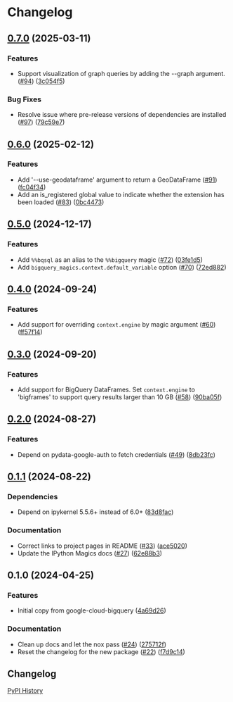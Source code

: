 # Changelog

## [0.7.0](https://github.com/googleapis/python-bigquery-magics/compare/v0.6.0...v0.7.0) (2025-03-11)


### Features

* Support visualization of graph queries by adding the --graph argument. ([#94](https://github.com/googleapis/python-bigquery-magics/issues/94)) ([3c054f5](https://github.com/googleapis/python-bigquery-magics/commit/3c054f5e27b5097c18899ff732fccebdf36b47e6))


### Bug Fixes

* Resolve issue where pre-release versions of dependencies are installed ([#97](https://github.com/googleapis/python-bigquery-magics/issues/97)) ([79c59e7](https://github.com/googleapis/python-bigquery-magics/commit/79c59e7b8ceba6f2be1fbe16d12b69b5a0b4d774))

## [0.6.0](https://github.com/googleapis/python-bigquery-magics/compare/v0.5.0...v0.6.0) (2025-02-12)


### Features

* Add '--use-geodataframe' argument to return a GeoDataFrame ([#91](https://github.com/googleapis/python-bigquery-magics/issues/91)) ([fc04f34](https://github.com/googleapis/python-bigquery-magics/commit/fc04f343d0e9c5c6b11e784d698c28865c2909cd))
* Add an is_registered global value to indicate whether the extension has been loaded ([#83](https://github.com/googleapis/python-bigquery-magics/issues/83)) ([0bc4473](https://github.com/googleapis/python-bigquery-magics/commit/0bc4473d550c612241ea1428f7538938257b2656))

## [0.5.0](https://github.com/googleapis/python-bigquery-magics/compare/v0.4.0...v0.5.0) (2024-12-17)


### Features

* Add `%%bqsql` as an alias to the `%%bigquery` magic ([#72](https://github.com/googleapis/python-bigquery-magics/issues/72)) ([03fe1d5](https://github.com/googleapis/python-bigquery-magics/commit/03fe1d544ef22865c07c680873f980c64bbc7abc))
* Add `bigquery_magics.context.default_variable` option ([#70](https://github.com/googleapis/python-bigquery-magics/issues/70)) ([72ed882](https://github.com/googleapis/python-bigquery-magics/commit/72ed882c9359718a702bab2bca76933548650064))

## [0.4.0](https://github.com/googleapis/python-bigquery-magics/compare/v0.3.0...v0.4.0) (2024-09-24)


### Features

* Add support for overriding `context.engine` by magic argument ([#60](https://github.com/googleapis/python-bigquery-magics/issues/60)) ([ff57f14](https://github.com/googleapis/python-bigquery-magics/commit/ff57f14aa43c60ffc02b8966da2405c31ea42c64))

## [0.3.0](https://github.com/googleapis/python-bigquery-magics/compare/v0.2.0...v0.3.0) (2024-09-20)


### Features

* Add support for BigQuery DataFrames. Set `context.engine` to 'bigframes' to support query results larger than 10 GB ([#58](https://github.com/googleapis/python-bigquery-magics/issues/58)) ([90ba05f](https://github.com/googleapis/python-bigquery-magics/commit/90ba05f3d918979788e01b0cd3201ac8f01741a9))

## [0.2.0](https://github.com/googleapis/python-bigquery-magics/compare/v0.1.1...v0.2.0) (2024-08-27)


### Features

* Depend on pydata-google-auth to fetch credentials ([#49](https://github.com/googleapis/python-bigquery-magics/issues/49)) ([8db23fc](https://github.com/googleapis/python-bigquery-magics/commit/8db23fc60624baae9c0dffd500d8856cb6e92f42))

## [0.1.1](https://github.com/googleapis/python-bigquery-magics/compare/v0.1.0...v0.1.1) (2024-08-22)


### Dependencies

* Depend on ipykernel 5.5.6+ instead of 6.0+ ([83d8fac](https://github.com/googleapis/python-bigquery-magics/commit/83d8facf6d04752c1f8c5e25575a3975c9b30e1c))


### Documentation

* Correct links to project pages in README ([#33](https://github.com/googleapis/python-bigquery-magics/issues/33)) ([ace5020](https://github.com/googleapis/python-bigquery-magics/commit/ace5020ff8ae374145579e75cb996150680f2bde))
* Update the IPython Magics docs ([#27](https://github.com/googleapis/python-bigquery-magics/issues/27)) ([62e88b3](https://github.com/googleapis/python-bigquery-magics/commit/62e88b3f4a595ecdc4a00d661b956c5d50fd6c35))

## 0.1.0 (2024-04-25)


### Features

* Initial copy from google-cloud-bigquery ([4a69d26](https://github.com/googleapis/python-bigquery-magics/commit/4a69d26ae3e5e7c659c7b79ac935393abb4146e3))


### Documentation

* Clean up docs and let the nox pass ([#24](https://github.com/googleapis/python-bigquery-magics/issues/24)) ([275712f](https://github.com/googleapis/python-bigquery-magics/commit/275712f4e4b647cda2d253e1f6b7a2fa093ee7c1))
* Reset the changelog for the new package ([#22](https://github.com/googleapis/python-bigquery-magics/issues/22)) ([f7d9c14](https://github.com/googleapis/python-bigquery-magics/commit/f7d9c1445feac32e468a3e06ca55c9474a1ae548))

## Changelog

[PyPI History][1]

[1]: https://pypi.org/project/bigquery-magics/#history

